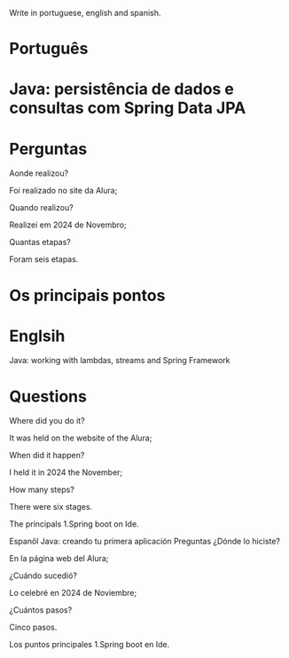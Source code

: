 
Write in portuguese, english and spanish.

# Português

# Java: persistência de dados e consultas com Spring Data JPA

# Perguntas

Aonde realizou?

Foi realizado no site da Alura;

Quando realizou?

Realizei em 2024 de Novembro;

Quantas etapas?

Foram seis etapas.

# Os principais pontos



# Englsih

Java: working with lambdas, streams and Spring Framework

# Questions

Where did you do it?

It was held on the website of the Alura;

When did it happen?

I held it in 2024 the November;

How many steps?

There were six stages.

The principals
1.Spring boot on Ide.

Espanõl
Java: creando tu primera aplicación
Preguntas
¿Dónde lo hiciste?

En la página web del Alura;

¿Cuándo sucedió?

Lo celebré en 2024 de Noviembre;

¿Cuántos pasos?

Cinco pasos.

Los puntos principales
1.Spring boot en Ide.
